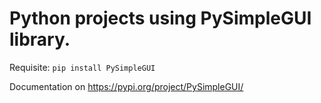 # Python projects using PySimpleGUI library.

Requisite:
`pip install PySimpleGUI`

Documentation on https://pypi.org/project/PySimpleGUI/
